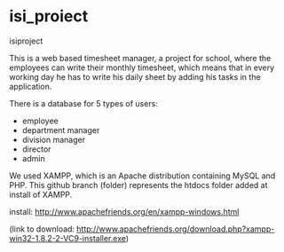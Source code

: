 isi_proiect
===========

isiproject

This is a web based timesheet manager, a project for school, where the employees can write their monthly timesheet, which means that in every working day he has to write his daily sheet by adding his tasks in the application.

There is a database for 5 types of users:
* employee
* department manager
* division manager
* director
* admin

We used XAMPP, which is an Apache distribution containing MySQL and PHP. This github branch (folder) represents the htdocs folder added at install of XAMPP. 

install: http://www.apachefriends.org/en/xampp-windows.html

(link to download: http://www.apachefriends.org/download.php?xampp-win32-1.8.2-2-VC9-installer.exe)
